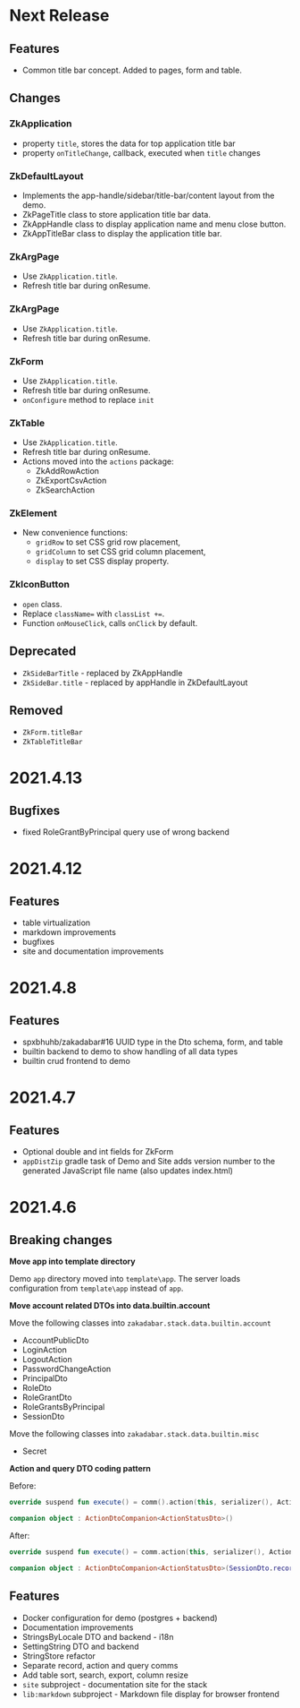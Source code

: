 # Next Release

## Features

* Common title bar concept. Added to pages, form and table.

## Changes

### ZkApplication

* property `title`, stores the data for top application title bar
* property `onTitleChange`, callback, executed when `title` changes

### ZkDefaultLayout

* Implements the app-handle/sidebar/title-bar/content layout from the demo.
* ZkPageTitle class to store application title bar data.
* ZkAppHandle class to display application name and menu close button.
* ZkAppTitleBar class to display the application title bar.

### ZkArgPage

* Use `ZkApplication.title`.
* Refresh title bar during onResume.

### ZkArgPage

* Use `ZkApplication.title`.
* Refresh title bar during onResume.

### ZkForm

* Use `ZkApplication.title`.
* Refresh title bar during onResume.
* `onConfigure` method to replace `init`

### ZkTable

* Use `ZkApplication.title`.
* Refresh title bar during onResume.
* Actions moved into the `actions` package:
  * ZkAddRowAction
  * ZkExportCsvAction
  * ZkSearchAction

### ZkElement

* New convenience functions:
  * `gridRow` to set CSS grid row placement,
  * `gridColumn` to set CSS grid column placement,
  * `display` to set CSS display property.

### ZkIconButton

* `open` class.
* Replace `className=` with `classList +=`.
* Function `onMouseClick`, calls `onClick` by default.

## Deprecated

* `ZkSideBarTitle` - replaced by ZkAppHandle
* `ZkSideBar.title` - replaced by appHandle in ZkDefaultLayout

## Removed

* `ZkForm.titleBar`
* `ZkTableTitleBar`

# 2021.4.13

## Bugfixes

* fixed RoleGrantByPrincipal query use of wrong backend

# 2021.4.12

## Features

* table virtualization
* markdown improvements
* bugfixes
* site and documentation improvements

# 2021.4.8

## Features

* spxbhuhb/zakadabar#16 UUID type in the Dto schema, form, and table
* builtin backend to demo to show handling of all data types
* builtin crud frontend to demo

# 2021.4.7

## Features

* Optional double and int fields for ZkForm
* `appDistZip` gradle task of Demo and Site adds version number to the generated JavaScript file name (also updates
  index.html)

# 2021.4.6

## Breaking changes

**Move app into template directory**

Demo `app` directory moved into `template\app`. The server loads configuration from `template\app` instead of `app`.

**Move account related DTOs into data.builtin.account**

Move the following classes into `zakadabar.stack.data.builtin.account`

* AccountPublicDto
* LoginAction
* LogoutAction
* PasswordChangeAction
* PrincipalDto
* RoleDto
* RoleGrantDto
* RoleGrantsByPrincipal
* SessionDto

Move the following classes into `zakadabar.stack.data.builtin.misc`

* Secret

**Action and query DTO coding pattern**

Before:

```kotlin
override suspend fun execute() = comm().action(this, serializer(), ActionStatusDto.serializer())

companion object : ActionDtoCompanion<ActionStatusDto>()
```

After:

```kotlin
override suspend fun execute() = comm.action(this, serializer(), ActionStatusDto.serializer())

companion object : ActionDtoCompanion<ActionStatusDto>(SessionDto.recordType)
```

## Features

* Docker configuration for demo (postgres + backend)
* Documentation improvements
* StringsByLocale DTO and backend - i18n
* SettingString DTO and backend
* StringStore refactor
* Separate record, action and query comms
* Add table sort, search, export, column resize
* `site` subproject - documentation site for the stack
* `lib:markdown` subproject - Markdown file display for browser frontend
